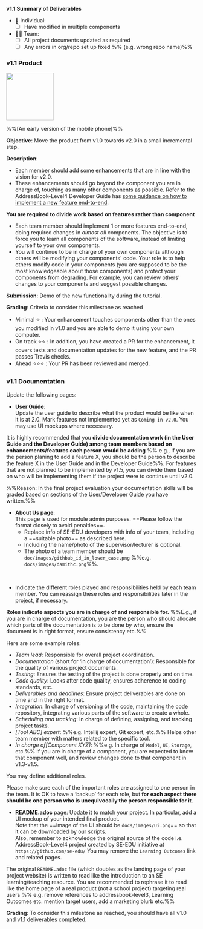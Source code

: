 <tip-box> 

**v1.1 Summary of Deliverables**

* :bust_in_silhouette: Individual:
  - [ ] Have modified in multiple components
* :busts_in_silhouette::busts_in_silhouette: Team:
  - [ ] All project documents updated as required
  - [ ] Any errors in org/repo set up fixed %%&nbsp;(e.g. wrong repo name)%%

</tip-box>

<div id="product">

### v1.1 Product

<img src="{{baseUrl}}/admin/images/v01demo.png" width="125px"><br/>

%%[An early version of the mobile phone]%%

**Objective**: Move the product from v1.0 towards v2.0 in a small incremental step.

**Description**: 
* Each member should add some enhancements that are in line with the vision for v2.0.  
* These enhancements should go beyond the component you are in charge of, touching as many other components as possible. Refer to the AddressBook-Level4 Developer Guide has [some guidance on how to implement a new feature end-to-end](https://nus-cs2103-ay1718s1.github.io/addressbook-level4/DeveloperGuide.html#creating-a-new-command-code-remark-code).

<tip-box type="important">

**You are required to divide work based on features rather than component**

 * Each team member should implement 1 or more features end-to-end, doing required changes in _almost all_ components. The objective is to force you to learn all components of the software, instead of limiting yourself to your own components.
 * You will continue to be in charge of your own components although others will be modifying your components' code. Your role is to help others modify code in your components (you are supposed to be the most knowledgeable about those components) and protect your components from degrading. For example, you can review others' changes to your components and suggest possible changes.
 
</tip-box>

**Submission**: Demo of the new functionality during the tutorial.

**Grading**: Criteria to consider this milestone as reached
* Minimal :star: : Your enhancement touches components other than the ones you modified in v1.0 and you are able to demo it using your own computer. 
* On track :star::star: : In addition, you have created a PR for the enhancement, it covers tests and documentation updates for the new feature, and the PR passes Travis checks.
* Ahead :star::star::star: : Your PR has been reviewed and merged.
 
</div>
<div id="documentation">

### v1.1 Documentation

Update the following pages:  


* **User Guide**:  
    Update the user guide to describe what the product would be like when it is at 2.0.  Mark features not implemented yet as `Coming in v2.0`. You may use UI mockups where necessary. 

<tip-box type="tip"> 

It is highly recommended that you **divide documentation work (in the User Guide and the Developer Guide) among team members based on enhancements/features each person would be adding** %%&nbsp;e.g., If you are the person planing to add a feature X, you should be the person to describe the feature X in the User Guide and in the Developer Guide%%. For features that are not planned to be implemented by v1.5, you can divide them based on who will be implementing them if the project were to continue until v2.0.

%%Reason: In the final project evaluation your documentation skills will be graded based on sections of the User/Developer Guide you have written.%%
  
</tip-box>

* **About Us page**:  
  This page is used for module admin purposes. ==Please follow the format closely to avoid penalties==. 
  * Replace info of SE-EDU developers with info of your team, including a ==suitable photo== as described <trigger trigger="click" for="modal:v11-photo">here</trigger>.  
  * Including the name/photo of the supervisor/lecturer is optional. 
  * The photo of a team member should be `doc/images/githbub_id_in_lower_case.png` %%e.g. `docs/images/damithc.png`%%.

<modal title="Admin &raquo; Choosing a profile photo" id="modal:v11-photo">
  <include src="profilePhoto.md"/>
</modal>

* Indicate the different roles played and responsibilities held by each team member. You can reassign these roles and responsibilities later in the project, if necessary.  

<panel header="More info on _roles and responsibilities_">

  **Roles indicate aspects you are in charge of and responsible for.** %%E.g., if you are in charge of documentation, you are the person who should allocate which parts of the documentation is to be done by who, ensure the document is in right format, ensure consistency etc.%%  
  
  Here are some example roles:

  * _Team lead_: Responsible for overall project coordination.
  * _Documentation_ (short for ‘in charge of documentation’): Responsible for the quality of various project documents.
  * _Testing_: Ensures the testing of the project is done properly and on time.
  * _Code quality_: Looks after code quality, ensures adherence to coding standards, etc.
  * _Deliverables and deadlines_: Ensure project deliverables are done on time and in the right format.
  * _Integration_: In charge of versioning of the code, maintaining the code repository, integrating various parts of the software to create a whole.
  * _Scheduling and tracking_: In charge of defining, assigning, and tracking project tasks.
  * _[Tool ABC] expert_: %%e.g. Intellij expert, Git expert, etc.%% Helps other team member with matters related to the specific tool.
  * _In charge of[Component XYZ]_: %%e.g. In charge of `Model`, `UI`, `Storage`, etc.%% If you are in charge of a component, you are expected to know that component well, and review changes done to that component in v1.3-v1.5.

  You may define additional roles.

  Please make sure each of the important roles are assigned to one person in the team. It is OK to have a ‘backup’ for each role, but **for each aspect there should be one person who is unequivocally the person responsible for it**.
    
</panel><p/>

* **README.adoc** page: Update it to match your project. In particular, add a UI mockup of your intended final product.  
    Note that the ==image of the UI should be `docs/images/Ui.png`== so that it can be downloaded by our scripts.  
    Also, remember to acknowledge the original source of the code i.e. AddressBook-Level4 project created by SE-EDU initiative at `https://github.com/se-edu/`
    You may remove the `Learning Outcomes` link and related pages.
    
<tip-box type="tip"> 

The original `README.adoc` file (which doubles as the landing page of your project website) is written to read like the introduction to an SE learning/teaching resource. You are recommended to rephrase it to read like the home page of a real product (not a school project) targeting real users %%&nbsp;e.g. remove references to addressbook-level3, Learning Outcomes etc. mention target users, add a marketing blurb etc.%%

</tip-box>

**Grading**: To consider this milestone as reached, you should have all v1.0 and v1.1 deliverables completed.

</div>